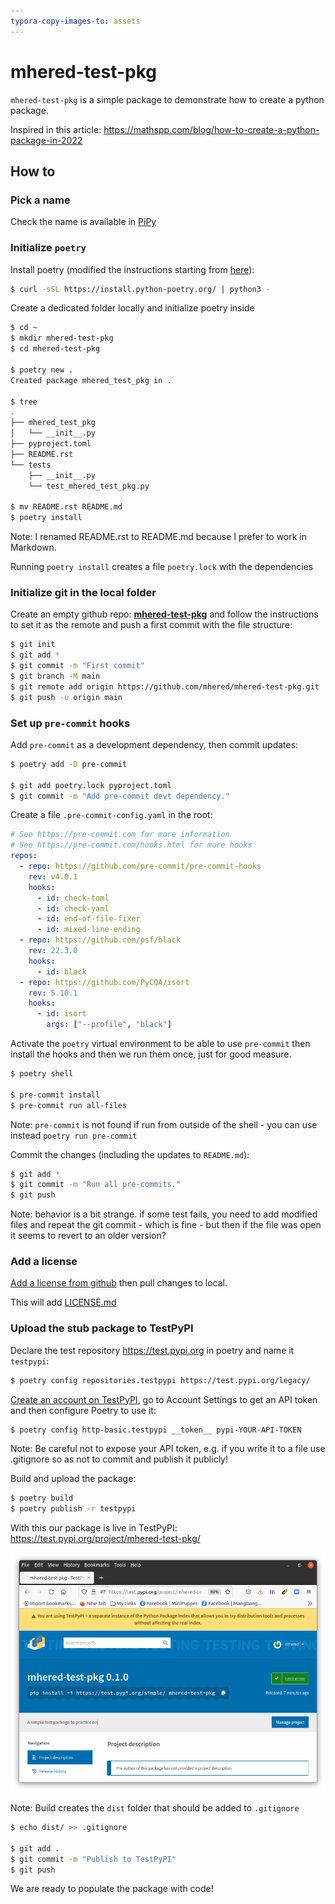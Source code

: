 ```yaml
---
typora-copy-images-to: assets
---
```


# mhered-test-pkg

`mhered-test-pkg` is a simple package to demonstrate how to create a python package. 

Inspired in this article: https://mathspp.com/blog/how-to-create-a-python-package-in-2022

## How to

### Pick a name

Check the name is available in [PiPy](https://pypi.org/)

### Initialize `poetry`

Install poetry (modified the instructions starting from [here](https://python-poetry.org/docs/#osx--linux--bashonwindows-install-instructions)):

 ```bash
$ curl -sSL https://install.python-poetry.org/ | python3 -
 ```

Create a dedicated folder locally and initialize poetry inside

```bash
$ cd ~
$ mkdir mhered-test-pkg
$ cd mhered-test-pkg

$ poetry new .
Created package mhered_test_pkg in .

$ tree
.
├── mhered_test_pkg
│   └── __init__.py
├── pyproject.toml
├── README.rst
└── tests
    ├── __init__.py
    └── test_mhered_test_pkg.py
    
$ mv README.rst README.md
$ poetry install
```

Note: I renamed README.rst to README.md because I prefer to work in Markdown.

Running `poetry install` creates a file `poetry.lock` with the dependencies

### Initialize git in the local folder

Create an empty github repo: **[mhered-test-pkg](https://github.com/mhered/mhered-test-pkg)** and follow the instructions to set it as the remote and push a first commit with the file structure:

```bash
$ git init
$ git add *
$ git commit -m "First commit"
$ git branch -M main
$ git remote add origin https://github.com/mhered/mhered-test-pkg.git
$ git push -u origin main
```

### Set up `pre-commit` hooks

  Add `pre-commit` as a development dependency, then commit updates:

```bash
$ poetry add -D pre-commit

$ git add poetry.lock pyproject.toml
$ git commit -m "Add pre-commit devt dependency."
```

Create a file `.pre-commit-config.yaml` in the root:

```yaml
# See https://pre-commit.com for more information
# See https://pre-commit.com/hooks.html for more hooks
repos:
  - repo: https://github.com/pre-commit/pre-commit-hooks
    rev: v4.0.1
    hooks:
      - id: check-toml
      - id: check-yaml
      - id: end-of-file-fixer
      - id: mixed-line-ending
  - repo: https://github.com/psf/black
    rev: 22.3.0
    hooks:
      - id: black
  - repo: https://github.com/PyCQA/isort
    rev: 5.10.1
    hooks:
      - id: isort
        args: ["--profile", "black"]
```

Activate the `poetry` virtual environment to be able to use `pre-commit` then install the hooks and then we run them once, just for good measure. 

```bash
$ poetry shell

$ pre-commit install
$ pre-commit run all-files
```

Note: `pre-commit` is not found if run from outside of the shell - you can use instead `poetry run pre-commit`

Commit the changes (including the updates to `README.md`):  

```bash
$ git add *
$ git commit -m "Run all pre-commits."
$ git push
```

Note: behavior is a bit strange. if some test fails, you need to add modified files and repeat the git commit - which is fine - but then if the file was open it seems to revert to an older version?

### Add a license

[Add a license from github](https://docs.github.com/en/communities/setting-up-your-project-for-healthy-contributions/adding-a-license-to-a-repository) then pull changes to local. 

This will add [LICENSE.md](./LICENSE.md)

### Upload the stub package to TestPyPI

Declare the test repository https://test.pypi.org in poetry and name it  `testpypi`:

```bash
$ poetry config repositories.testpypi https://test.pypi.org/legacy/
```

[Create an account on TestPyPI](https://test.pypi.org/account/register/), go to Account Settings to get an API token and then configure Poetry to use it:

```bash
$ poetry config http-basic.testpypi __token__ pypi-YOUR-API-TOKEN
```

Note: Be careful not to expose your API token, e.g. if you write it to a file use .gitignore so as not to commit and publish it publicly!

Build and upload the package:

```bash
$ poetry build
$ poetry publish -r testpypi
```

With this our package is live in TestPyPI: https://test.pypi.org/project/mhered-test-pkg/

![mhered-test-pkg](assets/mhered-test-pkg.png)

Note: Build creates the `dist` folder that should be added to `.gitignore`

```bash
$ echo dist/ >> .gitignore

$ git add .
$ git commit -m "Publish to TestPyPI"
$ git push
```

We are ready to populate the package with code!

